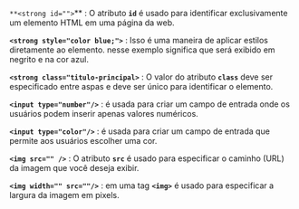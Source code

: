 
`**<strong id="">`** : O atributo **`id`** é usado para identificar exclusivamente um elemento HTML em uma página da web.

**`<strong style="color blue;">`** : Isso é uma maneira de aplicar estilos diretamente ao elemento. nesse exemplo significa que será exibido em negrito e na cor azul.

**`<strong class="titulo-principal>`** : O valor do atributo **`class`** deve ser especificado entre aspas e deve ser único para identificar o elemento.

**`<input type="number"/>`** : é usada para criar um campo de entrada onde os usuários podem inserir apenas valores numéricos.

**`<input type="color"/>`** : é usada para criar um campo de entrada que permite aos usuários escolher uma cor.

**`<img src="" />`** : O atributo **`src`** é usado para especificar o caminho (URL) da imagem que você deseja exibir.

**`<img width="" src=""/>`** : em uma tag **`<img>`** é usado para especificar a largura da imagem em pixels.